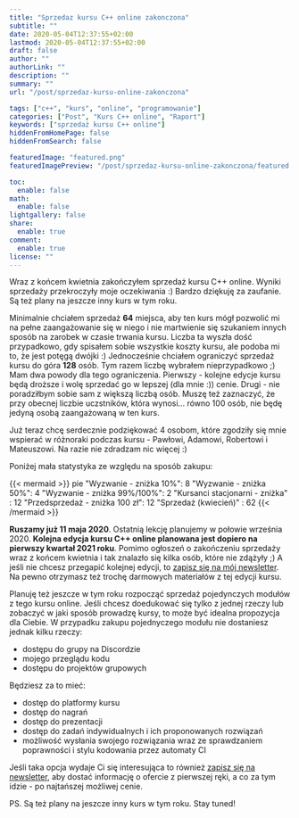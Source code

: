 ```yaml
---
title: "Sprzedaz kursu C++ online zakonczona"
subtitle: ""
date: 2020-05-04T12:37:55+02:00
lastmod: 2020-05-04T12:37:55+02:00
draft: false
author: ""
authorLink: ""
description: ""
summary: ""
url: "/post/sprzedaz-kursu-online-zakonczona"

tags: ["c++", "kurs", "online", "programowanie"]
categories: ["Post", "Kurs C++ online", "Raport"]
keywords: ["sprzedaż kursu C++ online"]
hiddenFromHomePage: false
hiddenFromSearch: false

featuredImage: "featured.png"
featuredImagePreview: "/post/sprzedaz-kursu-online-zakonczona/featured.png"

toc:
  enable: false
math:
  enable: false
lightgallery: false
share:
  enable: true
comment:
  enable: true
license: ""
---
```


Wraz z końcem kwietnia zakończyłem sprzedaż kursu C++ online. Wyniki sprzedaży przekroczyły moje oczekiwania :) Bardzo dziękuję za zaufanie. Są też plany na jeszcze inny kurs w tym roku.

<!--more-->

Minimalnie chciałem sprzedaż **64** miejsca, aby ten kurs mógł pozwolić mi na pełne zaangażowanie się w niego i nie martwienie się szukaniem innych sposób na zarobek w czasie trwania kursu. Liczba ta wyszła dość przypadkowo, gdy spisałem sobie wszystkie koszty kursu, ale podoba mi to, że jest potęgą dwójki :) Jednocześnie chciałem ograniczyć sprzedaż kursu do góra **128** osób. Tym razem liczbę wybrałem nieprzypadkowo ;) Mam dwa powody dla tego ograniczenia. Pierwszy - kolejne edycje kursu będą droższe i wolę sprzedać go w lepszej (dla mnie :)) cenie. Drugi - nie poradziłbym sobie sam z większą liczbą osób. Muszę też zaznaczyć, że przy obecnej liczbie uczstników, która wynosi... równo 100 osób, nie będę jedyną osobą zaangażowaną w ten kurs.

Już teraz chcę serdecznie podziękować 4 osobom, które zgodziły się mnie wspierać w różnoraki podczas kursu - Pawłowi, Adamowi, Robertowi i Mateuszowi. Na razie nie zdradzam nic więcej :)

Poniżej mała statystyka ze względu na sposób zakupu:

{{< mermaid >}}
pie
    "Wyzwanie - zniżka 10%": 8
    "Wyzwanie - zniżka 50%": 4
    "Wyzwanie - zniżka 99%/100%": 2
    "Kursanci stacjonarni - zniżka" : 12
    "Przedsprzedaż - zniżka 100 zł": 12
    "Sprzedaż (kwiecień)" : 62
{{< /mermaid >}}

**Ruszamy już 11 maja 2020**. Ostatnią lekcję planujemy w połowie września 2020. **Kolejna edycja kursu C++ online planowana jest dopiero na pierwszy kwartał 2021 roku**. Pomimo ogłoszeń o zakończeniu sprzedaży wraz z końcem kwietnia i tak znalazło się kilka osób, które nie zdążyły ;) A jeśli nie chcesz przegapić kolejnej edycji, to [zapisz się na mój newsletter](#newsletter). Na pewno otrzymasz też trochę darmowych materiałów z tej edycji kursu.

Planuję też jeszcze w tym roku rozpocząć sprzedaż pojedynczych modułów z tego kursu online. Jeśli chcesz doedukować się tylko z jednej rzeczy lub zobaczyć w jaki sposób prowadzę kursy, to może być idealna propozycja dla Ciebie. W przypadku zakupu pojednyczego modułu nie dostaniesz jednak kilku rzeczy:

* dostępu do grupy na Discordzie
* mojego przeglądu kodu
* dostępu do projektów grupowych

Będziesz za to mieć:

* dostęp do platformy kursu
* dostęp do nagrań
* dostęp do prezentacji
* dostęp do zadań indywidualnych i ich proponowanych rozwiązań
* możliwość wysłania swojego rozwiązania wraz ze sprawdzaniem poprawności i stylu kodowania przez automaty CI

Jeśli taka opcja wydaje Ci się interesująca to również [zapisz się na newsletter](#newsletter), aby dostać informację o ofercie z pierwszej ręki, a co za tym idzie - po najtańszej możliwej cenie.

PS. Są też plany na jeszcze inny kurs w tym roku. Stay tuned!
